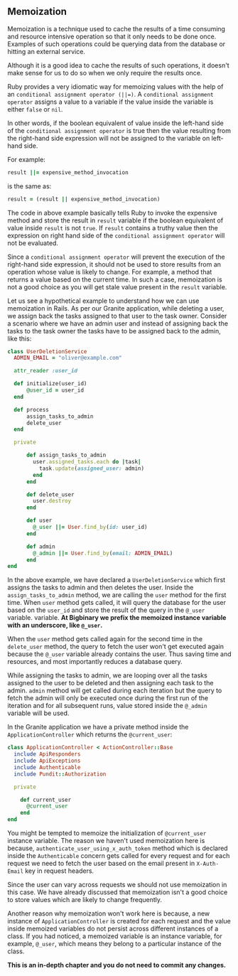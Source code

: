 ## Memoization

Memoization is a technique used to cache the results of a time consuming and
resource intensive operation so that it only needs to be done once. Examples of
such operations could be querying data from the database or hitting an external
service.

Although it is a good idea to cache the results of such operations, it doesn't
make sense for us to do so when we only require the results once.

Ruby provides a very idiomatic way for memoizing values with the help of an
`conditional assignment operator (||=)`. A `conditional assignment operator`
assigns a value to a variable if the value inside the variable is either `false`
or `nil`.

In other words, if the boolean equivalent of value inside the left-hand side of
the `conditional assignment operator` is true then the value resulting from the
right-hand side expression will not be assigned to the variable on left-hand
side.

For example:

```ruby
result ||= expensive_method_invocation
```

is the same as:

```ruby
result = (result || expensive_method_invocation)
```

The code in above example basically tells Ruby to invoke the expensive method
and store the result in `result` variable if the boolean equivalent of value
inside `result` is not `true`. If `result` contains a truthy value then the
expression on right hand side of the `conditional assignment operator` will not
be evaluated.

Since a `conditional assignment operator` will prevent the execution of the
right-hand side expression, it should not be used to store results from an
operation whose value is likely to change. For example, a method that returns a
value based on the current time. In such a case, memoization is not a good
choice as you will get stale value present in the `result` variable.

Let us see a hypothetical example to understand how we can use memoization in
Rails. As per our Granite application, while deleting a user, we assign back the
tasks assigned to that user to the task owner. Consider a scenario where we have
an admin user and instead of assigning back the tasks to the task owner the
tasks have to be assigned back to the admin, like this:

```ruby
class UserDeletionService
  ADMIN_EMAIL = "oliver@example.com"

  attr_reader :user_id

  def initialize(user_id)
	  @user_id = user_id
  end

  def process
	  assign_tasks_to_admin
	  delete_user
  end

  private

	  def assign_tasks_to_admin
	    user.assigned_tasks.each do |task|
	      task.update(assigned_user: admin)
	    end
	  end

	  def delete_user
	    user.destroy
	  end

	  def user
	    @_user ||= User.find_by(id: user_id)
	  end

	  def admin
	    @_admin ||= User.find_by(email: ADMIN_EMAIL)
	  end
end
```

In the above example, we have declared a `UserDeletionService` which first
assigns the tasks to admin and then deletes the user. Inside the
`assign_tasks_to_admin` method, we are calling the `user` method for the first
time. When `user` method gets called, it will query the database for the user
based on the `user_id` and store the result of the query in the `@_user`
variable. variable. **At Bigbinary we prefix the memoized instance variable with
an underscore, like `@_user`.**

When the `user` method gets called again for the second time in the
`delete_user` method, the query to fetch the user won't get executed again
because the `@_user` variable already contains the user. Thus saving time and
resources, and most importantly reduces a database query.

While assigning the tasks to admin, we are looping over all the tasks assigned
to the user to be deleted and then assigning each task to the admin. `admin`
method will get called during each iteration but the query to fetch the admin
will only be executed once during the first run of the iteration and for all
subsequent runs, value stored inside the `@_admin` variable will be used.

In the Granite application we have a private method inside the
`ApplicationController` which returns the `@current_user`:

```ruby
class ApplicationController < ActionController::Base
  include ApiResponders
  include ApiExceptions
  include Authenticable
  include Pundit::Authorization

  private

    def current_user
      @current_user
    end
end
```

You might be tempted to memoize the initialization of `@current_user` instance
variable. The reason we haven't used memoization here is because,
`authenticate_user_using_x_auth_token` method which is declared inside the
`Authenticable` concern gets called for every request and for each request we
need to fetch the user based on the email present in `X-Auth-Email` key in
request headers.

Since the user can vary across requests we should not use memoization in this
case. We have already discussed that memoization isn't a good choice to store
values which are likely to change frequently.

Another reason why memoization won't work here is because, a new instance of
`ApplicationController` is created for each request and the value inside
memoized variables do not persist across different instances of a class. If you
had noticed, a memoized variable is an instance variable, for example, `@_user`,
which means they belong to a particular instance of the class.

**This is an in-depth chapter and you do not need to commit any changes.**
